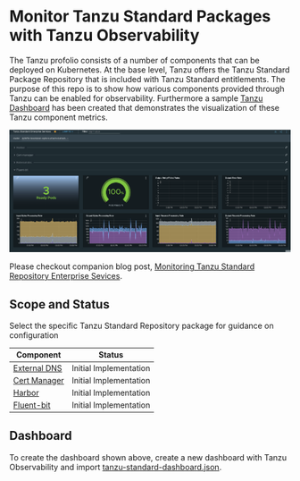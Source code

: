 # Monitor Tanzu Standard Packages with Tanzu Observability

The Tanzu profolio consists of a number of components that can be deployed on Kubernetes.  At the base level, Tanzu offers the Tanzu Standard Package Repository that is included with Tanzu Standard entitlements.  The purpose of this repo is to show how various components provided through Tanzu can be enabled for observability.  Furthermore a sample [Tanzu Dashboard](tanzu-standard-dashboard.json) has been created that demonstrates the visualization of these Tanzu component metrics.

![full dashboard](full-dashboard.png)

Please checkout companion blog post, [Monitoring Tanzu Standard Repository Enterprise Sevices](https://dodd-pfeffer.medium.com/monitoring-tanzu-standard-repository-enterprise-services-b02bc3ec6716).

## Scope and Status

Select the specific Tanzu Standard Repository package for guidance on configuration

| Component | Status |
| --- | --- |
| [External DNS](external-dns/external-dns.md) | Initial Implementation |
| [Cert Manager](cert-manager/cert-manager.md) | Initial Implementation |
| [Harbor](harbor/harbor.md) | Initial Implementation |
| [Fluent-bit](fluent-bit/fluent-bit.md) | Initial Implementation |

## Dashboard

To create the dashboard shown above, create a new dashboard with Tanzu Observability and import [tanzu-standard-dashboard.json](tanzu-standard-dashboard.json).
